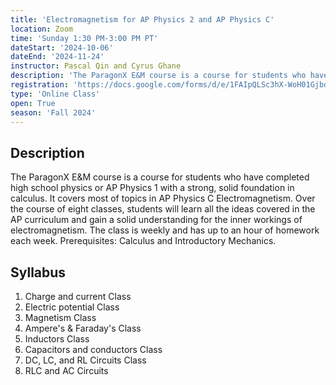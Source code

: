```yaml
---
title: 'Electromagnetism for AP Physics 2 and AP Physics C'
location: Zoom
time: 'Sunday 1:30 PM-3:00 PM PT'
dateStart: '2024-10-06'
dateEnd: '2024-11-24'
instructor: Pascal Qin and Cyrus Ghane
description: 'The ParagonX E&M course is a course for students who have completed high school physics or AP Physics 1 with a strong, solid foundation in calculus. It covers most of topics in AP Physics C Electromagnetism.'
registration: 'https://docs.google.com/forms/d/e/1FAIpQLSc3hX-WoH01Gjbd4UtXfpV5zFlxHDCQQxZrghODfAQ2te0SoA/viewform?usp=sharing'
type: 'Online Class'
open: True
season: 'Fall 2024'
---
```


## Description

The ParagonX E&M course is a course for students who have completed high school physics or AP Physics 1 with a strong, solid foundation in calculus. It covers most of topics in AP Physics C Electromagnetism. Over the course of eight classes, students will learn all the ideas covered in the AP curriculum and gain a solid understanding for the inner workings of electromagnetism. The class is weekly and has up to an hour of homework each week. Prerequisites: Calculus and Introductory Mechanics.

## Syllabus

1. Charge and current Class
2. Electric potential Class
3. Magnetism Class
4. Ampere's & Faraday's Class
5. Inductors Class
6. Capacitors and conductors Class
7. DC, LC, and RL Circuits Class
8. RLC and AC Circuits
